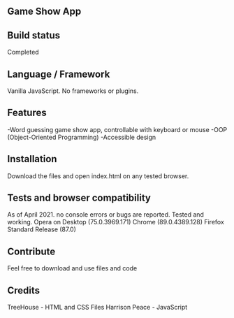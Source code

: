 ## Game Show App

## Build status
Completed

## Language / Framework
Vanilla JavaScript.
No frameworks or plugins.

## Features
-Word guessing game show app, controllable with keyboard or mouse
-OOP (Object-Oriented Programming)
-Accessible design 

## Installation
Download the files and open index.html on any tested browser.

## Tests and browser compatibility
As of April 2021. no console errors or bugs are reported.
Tested and working. Opera on Desktop (75.0.3969.171) Chrome (89.0.4389.128) Firefox Standard Release (87.0)

## Contribute
Feel free to download and use files and code 

## Credits
TreeHouse - HTML and CSS Files
Harrison Peace - JavaScript
